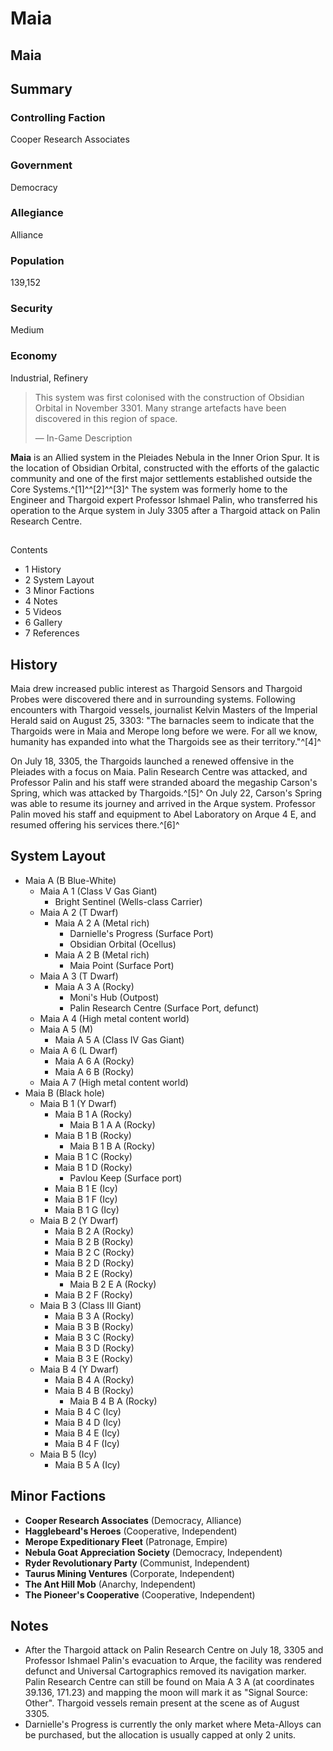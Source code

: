 # Maia
## Maia

		

## Summary

### Controlling Faction

Cooper Research Associates

### Government

Democracy

### Allegiance

Alliance

### Population

139,152

### Security

Medium

### Economy

Industrial, Refinery

> 
> 
> This system was first colonised with the construction of Obsidian Orbital in November 3301. Many strange artefacts have been discovered in this region of space.
> 
> 
> — In-Game Description
> 

**Maia** is an Allied system in the Pleiades Nebula in the Inner Orion Spur. It is the location of Obsidian Orbital, constructed with the efforts of the galactic community and one of the first major settlements established outside the Core Systems.^[1]^^[2]^^[3]^ The system was formerly home to the Engineer and Thargoid expert Professor Ishmael Palin, who transferred his operation to the Arque system in July 3305 after a Thargoid attack on Palin Research Centre.

## 

Contents

- 1 History
- 2 System Layout
- 3 Minor Factions
- 4 Notes
- 5 Videos
- 6 Gallery
- 7 References

## History

Maia drew increased public interest as Thargoid Sensors and Thargoid Probes were discovered there and in surrounding systems. Following encounters with Thargoid vessels, journalist Kelvin Masters of the Imperial Herald said on August 25, 3303: "The barnacles seem to indicate that the Thargoids were in Maia and Merope long before we were. For all we know, humanity has expanded into what the Thargoids see as their territory."^[4]^

On July 18, 3305, the Thargoids launched a renewed offensive in the Pleiades with a focus on Maia. Palin Research Centre was attacked, and Professor Palin and his staff were stranded aboard the megaship Carson's Spring, which was attacked by Thargoids.^[5]^ On July 22, Carson's Spring was able to resume its journey and arrived in the Arque system. Professor Palin moved his staff and equipment to Abel Laboratory on Arque 4 E, and resumed offering his services there.^[6]^

## System Layout

- Maia A (B Blue-White)
    - Maia A 1 (Class V Gas Giant)
        - Bright Sentinel (Wells-class Carrier)
    - Maia A 2 (T Dwarf)
        - Maia A 2 A (Metal rich)
            - Darnielle's Progress (Surface Port)
            - Obsidian Orbital (Ocellus)
        - Maia A 2 B (Metal rich)
            - Maia Point (Surface Port)
    - Maia A 3 (T Dwarf)
        - Maia A 3 A (Rocky)
            - Moni's Hub (Outpost)
            - Palin Research Centre (Surface Port, defunct)
    - Maia A 4 (High metal content world)
    - Maia A 5 (M)
        - Maia A 5 A (Class IV Gas Giant)
    - Maia A 6 (L Dwarf)
        - Maia A 6 A (Rocky)
        - Maia A 6 B (Rocky)
    - Maia A 7 (High metal content world)
- Maia B (Black hole)
    - Maia B 1 (Y Dwarf)
        - Maia B 1 A (Rocky)
            - Maia B 1 A A (Rocky)
        - Maia B 1 B (Rocky)
            - Maia B 1 B A (Rocky)
        - Maia B 1 C (Rocky)
        - Maia B 1 D (Rocky)
            - Pavlou Keep (Surface port)
        - Maia B 1 E (Icy)
        - Maia B 1 F (Icy)
        - Maia B 1 G (Icy)
    - Maia B 2 (Y Dwarf)
        - Maia B 2 A (Rocky)
        - Maia B 2 B (Rocky)
        - Maia B 2 C (Rocky)
        - Maia B 2 D (Rocky)
        - Maia B 2 E (Rocky)
            - Maia B 2 E A (Rocky)
        - Maia B 2 F (Rocky)
    - Maia B 3 (Class III Giant)
        - Maia B 3 A (Rocky)
        - Maia B 3 B (Rocky)
        - Maia B 3 C (Rocky)
        - Maia B 3 D (Rocky)
        - Maia B 3 E (Rocky)
    - Maia B 4 (Y Dwarf)
        - Maia B 4 A (Rocky)
        - Maia B 4 B (Rocky)
            - Maia B 4 B A (Rocky)
        - Maia B 4 C (Icy)
        - Maia B 4 D (Icy)
        - Maia B 4 E (Icy)
        - Maia B 4 F (Icy)
    - Maia B 5 (Icy)
        - Maia B 5 A (Icy)

## Minor Factions

- **Cooper Research Associates** (Democracy, Alliance)
- **Hagglebeard's Heroes** (Cooperative, Independent)
- **Merope Expeditionary Fleet** (Patronage, Empire)
- **Nebula Goat Appreciation Society** (Democracy, Independent)
- **Ryder Revolutionary Party** (Communist, Independent)
- **Taurus Mining Ventures** (Corporate, Independent)
- **The Ant Hill Mob** (Anarchy, Independent)
- **The Pioneer's Cooperative** (Cooperative, Independent)

## Notes

- After the Thargoid attack on Palin Research Centre on July 18, 3305 and Professor Ishmael Palin's evacuation to Arque, the facility was rendered defunct and Universal Cartographics removed its navigation marker. Palin Research Centre can still be found on Maia A 3 A (at coordinates 39.136, 171.23) and mapping the moon will mark it as "Signal Source: Other". Thargoid vessels remain present at the scene as of August 3305.
- Darnielle's Progress is currently the only market where Meta-Alloys can be purchased, but the allocation is usually capped at only 2 units.